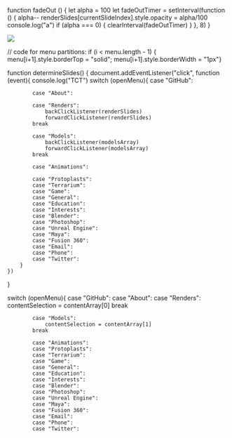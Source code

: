 function fadeOut () {
    let alpha = 100
    let fadeOutTimer = setInterval(function () {
            alpha--
            renderSlides[currentSlideIndex].style.opacity = alpha/100
            console.log("a")
            if (alpha === 0) {
                clearInterval(fadeOutTimer)
            }
    }, 8)
}

<div id="protoplasts">
                <img src="Images/Protoplasts.JPG">
            </div>

// code for menu partitions: if (i < menu.length - 1) { menu[i+1].style.borderTop = "solid"; menu[i+1].style.borderWidth = "1px"}

function determineSlides() {
    document.addEventListener("click", function (event){
        console.log("TCT")
        switch (openMenu){
            case "GitHub":

            case "About":

            case "Renders":
                backClickListener(renderSlides)
                forwardClickListener(renderSlides)
            break

            case "Models":
                backClickListener(modelsArray)
                forwardClickListener(modelsArray)
            break

            case "Animations":

            case "Protoplasts":
            case "Terrarium":
            case "Game":
            case "General":
            case "Education":
            case "Interests":
            case "Blender":
            case "Photoshop":
            case "Unreal Engine":
            case "Maya":
            case "Fusion 360":
            case "Email":
            case "Phone":
            case "Twitter":
        }
    })
}




switch (openMenu){
            case "GitHub":
            case "About":
            case "Renders":
                contentSelection = contentArray[0]
            break

            case "Models":
                contentSelection = contentArray[1]
            break

            case "Animations":
            case "Protoplasts":
            case "Terrarium":
            case "Game":
            case "General":
            case "Education":
            case "Interests":
            case "Blender":
            case "Photoshop":
            case "Unreal Engine":
            case "Maya":
            case "Fusion 360":
            case "Email":
            case "Phone":
            case "Twitter":